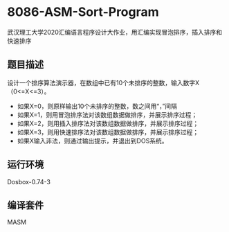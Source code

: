 # 8086-ASM-Sort-Program

武汉理工大学2020汇编语言程序设计大作业，用汇编实现冒泡排序，插入排序和快速排序

## 题目描述

设计一个排序算法演示器，在数组中已有10个未排序的整数，输入数字X（0<=X<=3）。

* 如果X=0，则原样输出10个未排序的整数，数之间用“，”间隔
* 如果X=1，则用冒泡排序法对该数组数据做排序，并展示排序过程；
* 如果X=2，则用插入排序法对该数组数据做排序，并展示排序过程；
* 如果X=3，则用快速排序法对该数组数据做排序，并展示排序过程；
* 如果X输入非法，则通过输出提示，并退出到DOS系统。

## 运行环境

Dosbox-0.74-3

## 编译套件

MASM
